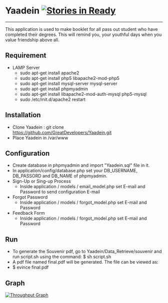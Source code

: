 # Yaadein  [![Stories in Ready](https://badge.waffle.io/GreatDevelopers/Yaadein.svg?label=ready&title=Ready)](http://waffle.io/GreatDevelopers/Yaadein) 
----------------------------
<p>This application is used to make booklet for all pass out student who have completed their degrees. This will remind you, your youthful days when you value friendship above all. </p>

## Requirement 
* LAMP Server
  * sudo apt-get install apache2
  * sudo apt-get install php5 libapache2-mod-php5
  * sudo apt-get install mysql-server mysql-server
  * sudo apt-get install phpmyadmin
  * sudo apt-get install libapache2-mod-auth-mysql php5-mysql
  * sudo /etc/init.d/apache2 restart

## Installation 
  * Clone Yaadein : git clone https://github.com/GreatDevelopers/Yaadein.git
  * Place Yaadein in /var/www

## Configuration
  * Create database in phpmyadmin and import "Yaadein.sql" file in it.
  * In application/config/database.php set your DB_USERNAME, DB_PASSORD and DB_NAME of phpmyadmin.
  * Sign-Up or Sing-up Process
    * Inside application / models / email_model.php set E-mail and Password to send configuration E-mail
  * Forgot Password
    * Inside application / models / forgot_model.php set E-mail and Password
  * Feedback Form
    * Inside application / models / forgot_model.php set E-mail and Password

## Run
 * To generate the Souvenir pdf, go to Yaadein/Data_Retrieve/souvenir and run script.sh using the command:
    $ sh script.sh
 * A pdf file named final.pdf will be generated. The file can be viewed as:
 *  $ evince final.pdf
## Graph
[![Throughput Graph](https://graphs.waffle.io/GreatDevelopers/Yaadein/throughput.svg)](https://waffle.io/GreatDevelopers/Yaadein/metrics) 
